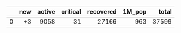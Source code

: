 |    |   new |   active |   critical |   recovered |   1M_pop |   total |
|---:|------:|---------:|-----------:|------------:|---------:|--------:|
|  0 |    +3 |     9058 |         31 |       27166 |      963 |   37599 |